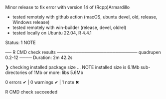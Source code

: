 
Minor release to fix error with version 14 of (Rcpp)Armardillo 

* tested remotely with github action (macOS, ubuntu devel, old, release, Windows release)
* tested remotely with win-builder (release, devel, oldrel)
* tested locally on Ubuntu 22.04, R 4.4.1

Status: 1 NOTE

── R CMD check results ────────────────────────── quadrupen 0.2-12 ────
Duration: 2m 42.2s

❯ checking installed package size ... NOTE
    installed size is  6.1Mb
    sub-directories of 1Mb or more:
      libs   5.6Mb

0 errors ✔ | 0 warnings ✔ | 1 note ✖

R CMD check succeeded
